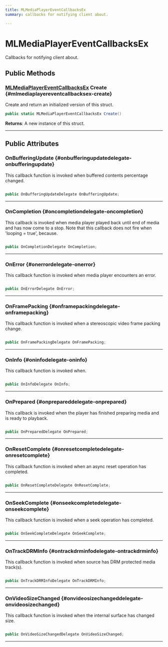 ```yaml
---
title: MLMediaPlayerEventCallbacksEx
summary: callbacks for notifying client about. 

---
```


# MLMediaPlayerEventCallbacksEx




Callbacks for notifying client about.   





## Public Methods

### [MLMediaPlayerEventCallbacksEx](/versioned_docs/version-02-Aug-2023/unity-api/api/UnityEngine.XR.MagicLeap/MLMedia/Player/NativeBindings/UnityEngine.XR.MagicLeap.MLMedia.Player.NativeBindings.MLMediaPlayerEventCallbacksEx.md) Create {#mlmediaplayereventcallbacksex-create}

Create and return an initialized version of this struct. 

```csharp
public static MLMediaPlayerEventCallbacksEx Create()
```






**Returns**: A new instance of this struct.



-----------

## Public Attributes

### OnBufferingUpdate {#onbufferingupdatedelegate-onbufferingupdate}

This callback function is invoked when buffered contents percentage changed. 

```csharp

public OnBufferingUpdateDelegate OnBufferingUpdate;

```






-----------

### OnCompletion {#oncompletiondelegate-oncompletion}

This callback is invoked when media player played back until end of media and has now come to a stop. Note that this callback does not fire when 'looping = true', because. 

```csharp

public OnCompletionDelegate OnCompletion;

```






-----------

### OnError {#onerrordelegate-onerror}

This callback function is invoked when media player encounters an error. 

```csharp

public OnErrorDelegate OnError;

```






-----------

### OnFramePacking {#onframepackingdelegate-onframepacking}

This callback function is invoked when a stereoscopic video frame packing change. 

```csharp

public OnFramePackingDelegate OnFramePacking;

```






-----------

### OnInfo {#oninfodelegate-oninfo}

This callback function is invoked when. 

```csharp

public OnInfoDelegate OnInfo;

```






-----------

### OnPrepared {#onprepareddelegate-onprepared}

This callback is invoked when the player has finished preparing media and is ready to playback. 

```csharp

public OnPreparedDelegate OnPrepared;

```






-----------

### OnResetComplete {#onresetcompletedelegate-onresetcomplete}

This callback function is invoked when an async reset operation has completed. 

```csharp

public OnResetCompleteDelegate OnResetComplete;

```






-----------

### OnSeekComplete {#onseekcompletedelegate-onseekcomplete}

This callback function is invoked when a seek operation has completed. 

```csharp

public OnSeekCompleteDelegate OnSeekComplete;

```






-----------

### OnTrackDRMInfo {#ontrackdrminfodelegate-ontrackdrminfo}

This callback function is invoked when source has DRM protected media track(s). 

```csharp

public OnTrackDRMInfoDelegate OnTrackDRMInfo;

```






-----------

### OnVideoSizeChanged {#onvideosizechangeddelegate-onvideosizechanged}

This callback function is invoked when the internal surface has changed size. 

```csharp

public OnVideoSizeChangedDelegate OnVideoSizeChanged;

```






-----------


